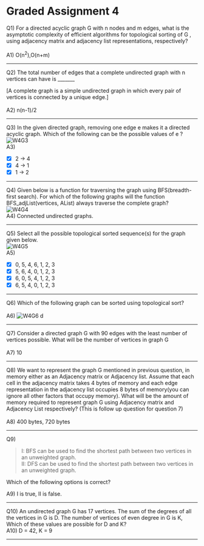 # Graded Assignment 4

Q1)
For a directed acyclic graph G with n nodes and m edges, what is the asymptotic complexity of efficient algorithms for topological sorting of G ,  using adjacency matrix and adjacency list
representations, respectively?<br><br>
A1) O(n<sup>2</sup>),O(n+m)
__________________________________________________________________________________________________________________________
Q2) The total number of edges that a complete undirected graph with n vertices can have is _______

[A complete graph is a simple undirected graph in which every pair of vertices is connected by a unique edge.]<br><br>
A2)
n(n-1)/2
__________________________________________________________________________________________________________________________
Q3)
In the given directed graph, removing one edge e makes it a directed acyclic graph. Which of the following can be the possible values of e ?
</br>
![W4G3](https://github.com/NebulaTris/pdsa-iitm/assets/94922914/bcc5df2c-de7b-4ee8-9497-70fd628934ee)
</br>
A3)
- [x] 2 -> 4
- [x] 4 -> 1
- [x] 1 -> 2
__________________________________________________________________________________________________________________________
Q4)
Given below is a function for traversing the graph using BFS(breadth-first search). For which of the following graphs will the function BFS_adjList(vertices, AList) always traverse the complete graph?<br>
![W4G4](https://github.com/NebulaTris/pdsa-iitm/assets/94922914/a63f1272-c6d1-4c4d-9513-62b5072d8ef1)
<br>
A4) Connected undirected graphs.
__________________________________________________________________________________________________________________________
Q5)
Select all the possible topological sorted sequence(s) for the graph given below.</br>
![W4G5](https://github.com/NebulaTris/pdsa-iitm/assets/94922914/28d69ec1-eae0-4522-af5f-1474288ecb23)
 </br>
A5)
- [x] 0, 5, 4, 6, 1, 2, 3
- [x] 5, 6, 4, 0, 1, 2, 3
- [x] 6, 0, 5, 4, 1, 2, 3
- [x] 6, 5, 4, 0, 1, 2, 3
__________________________________________________________________________________________________________________________
Q6)
Which of the following graph can be sorted using topological sort?
 </br></br>
A6)
![W4G6 d](https://github.com/NebulaTris/pdsa-iitm/assets/94922914/ebccb982-ebf5-47b6-8c79-054b746bf95b)

__________________________________________________________________________________________________________________________
Q7)
Consider a directed graph G with 90 edges with the least number of vertices possible. What will be the number of vertices in graph G 
 </br></br>
A7)
10
__________________________________________________________________________________________________________________________
Q8)
We want to represent the graph G mentioned in previous question, in memory either as an Adjacency matrix or Adjacency list. Assume that each cell in the adjacency matrix takes 4 bytes of memory and each edge representation in the adjacency list occupies 8 bytes of memory(you can ignore all other factors that occupy memory). 
What will be the amount of memory required to represent graph G using Adjacency matrix and Adjacency List respectively? (This is follow up question for question 7)
 </br></br>
A8)
400 bytes, 720 bytes
__________________________________________________________________________________________________________________________
Q9)
> I: BFS can be used to find the shortest path between two vertices in an unweighted graph.<br>
> II: DFS can be used to find the shortest path between two vertices in an unweighted graph.<br>

Which of the following options is correct?
</br>

A9)
I is true, II is false.
__________________________________________________________________________________________________________________________
Q10)
An undirected graph G has 17 vertices. The sum of the degrees of all the vertices in G is D. The number of vertices of even degree in G is K, Which of these values are possible for D and K?
</br>
A10)
D = 42, K = 9
__________________________________________________________________________________________________________________________
